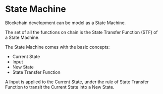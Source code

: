 # State Machine

Blockchain development can be model as a State Machine.



The set of all the functions on chain is the State Transfer Function (STF) of a State Machine.



The State Machine comes with the basic concepts:

* Current State
* Input
* New State
* State Transfer Function

A Input is applied to the Current State, under the rule of State Transfer Function to transit the Current State into a New State.
